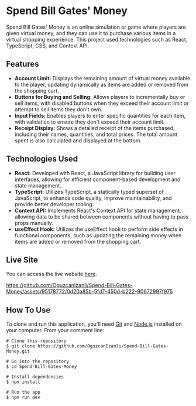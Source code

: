 # Spend Bill Gates' Money

Spend Bill Gates' Money is an online simulation or game where players are given virtual money, and they can use it to purchase various items in a virtual shopping experience. This project used technologies such as React, TypeScript, CSS, and Context API.

## Features

- **Account Limit:** Displays the remaining amount of virtual money available to the player, updating dynamically as items are added or removed from the shopping cart.
- **Buttons for Buying and Selling:** Allows players to incrementally buy or sell items, with disabled buttons when they exceed their account limit or attempt to sell items they don't own.
- **Input Fields:** Enables players to enter specific quantities for each item, with validation to ensure they don't exceed their account limit.
- **Receipt Display:** Shows a detailed receipt of the items purchased, including their names, quantities, and total prices. The total amount spent is also calculated and displayed at the bottom.

## Technologies Used

- **React:** Developed with React, a JavaScript library for building user interfaces, allowing for efficient component-based development and state management.
- **TypeScript:** Utilizes TypeScript, a statically typed superset of JavaScript, to enhance code quality, improve maintainability, and provide better developer tooling.
- **Context API:** Implements React's Context API for state management, allowing data to be shared between components without having to pass props manually.
- **useEffect Hook:** Utilizes the useEffect hook to perform side effects in functional components, such as updating the remaining money when items are added or removed from the shopping cart.

## Live Site

You can access the live website [here](https://billgatesmoney.netlify.app/).

https://github.com/OguzcanIzanli/Spend-Bill-Gates-Money/assets/95178772/0d20a85b-5fd7-450d-b222-90672997f975

## How To Use

To clone and run this application, you'll need [Git](https://git-scm.com/) and [Node.js](https://nodejs.org/en) installed on your computer.
From your comment line:

```
# Clone this repository
$ git clone https://github.com/OguzcanIzanli/Spend-Bill-Gates-Money.git

# Go into the repository
$ cd Spend-Bill-Gates-Money

# Install dependencies
$ npm install

# Run the app
$ npm run dev
```
